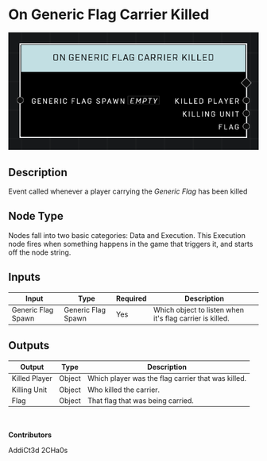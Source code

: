 # On Generic Flag Carrier Killed
![](../../../.gitbook/assets/on-generic-flag-carrier-killed.png)
## Description
Event called whenever a player carrying the *Generic Flag* has been killed

## Node Type
Nodes fall into two basic categories: Data and Execution. This Execution node fires when something happens in the game that triggers it, and starts off the node string.

## Inputs
| Input | Type | Required | Description |
|------------------|------------------|----------|--------------------------------------------------------------|
| Generic Flag Spawn | Generic Flag Spawn | Yes | Which object to listen when it's flag carrier is killed. |

## Outputs
| Output | Type | Description |
|------------------|------------------|--------------------------------------------------------------|
| Killed Player | Object | Which player was the flag carrier that was killed.|
| Killing Unit | Object | Who killed the carrier.|
| Flag | Object | That flag that was being carried.|

\
\
**Contributors**

AddiCt3d 2CHa0s